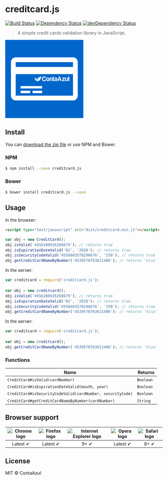 # creditcard.js

[![Build Status](https://api.travis-ci.org/ContaAzul/creditcard.js.svg?branch=master)](https://travis-ci.org/ContaAzul/creditcard.js)
[![Dependency Status](https://david-dm.org/ContaAzul/creditcard.js.svg)](https://david-dm.org/Semantic-Org/ContaAzul/creditcard.js)
[![devDependency Status](https://david-dm.org/ContaAzul/creditcard.js/dev-status.svg)](https://david-dm.org/ContaAzul/creditcard.js#info=devDependencies)

> A simple credit cards validation library in JavaScript.

<img src="assets/images/credit-card-logo.png" alt="creditcard.js" />

## Install

You can [download the zip file](https://github.com/contaazul/creditcard.js/archive/master.zip) or use NPM and Bower.

### NPM

```sh
$ npm install --save creditcard.js
```

### Bower

```sh
$ bower install creditcard.js --save
```

## Usage

In the browser:

```html
<script type="text/javascript" src="dist/creditcard.min.js"></script>
```

```javascript
var obj = new CreditCard();
obj.isValid('4916108926268679'); // returns true
obj.isExpirationDateValid('02', '2020'); // returns true
obj.isSecurityCodeValid('4556603578296676', '250'); // returns true
obj.getCreditCardNameByNumber('4539578763621486'); // returns 'Visa'
```

In the server:

```javascript
var creditcard = require('creditcard.js');

var obj = new creditcard();
obj.isValid('4916108926268679'); // returns true
obj.isExpirationDateValid('02', '2020'); // returns true
obj.isSecurityCodeValid('4556603578296676', '250'); // returns true
obj.getCreditCardNameByNumber('4539578763621486'); // returns 'Visa'
```

In the server:

```javascript
var creditcard = require('creditcard.js');

var obj = new creditcard();
obj.getCreditCardNameByNumber('4539578763621486'); // returns 'Visa'
```

### Functions


| Name | Returns |
|---|---|
|`CreditCard#isValid(cardNumber)`| `Boolean `|
|`CreditCard#isExpirationDateValid(mouth, year)`| `Boolean `|
|`CreditCard#isSecurityCodeValid(cardNumber, securityCode)`| `Boolean `|
|`CreditCard#getCreditCardNameByNumber(cardNumber)`| `String `|

## Browser support

| <img src="http://i.imgur.com/dJC1GUv.png" width="48px" height="48px" alt="Chrome logo"> | <img src="http://i.imgur.com/o1m5RcQ.png" width="48px" height="48px" alt="Firefox logo"> | <img src="http://i.imgur.com/8h3iz5H.png" width="48px" height="48px" alt="Internet Explorer logo"> | <img src="http://i.imgur.com/iQV4nmJ.png" width="48px" height="48px" alt="Opera logo"> | <img src="http://i.imgur.com/j3tgNKJ.png" width="48px" height="48px" alt="Safari logo"> |
|:---:|:---:|:---:|:---:|:---:|
| Latest ✔ | Latest ✔ | 9+ ✔ | Latest ✔ | 8+ ✔ |

## License

MIT © ContaAzul
